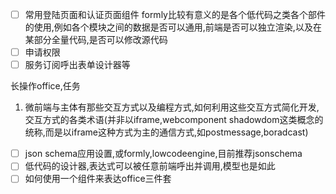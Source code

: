 - [ ] 常用登陆页面和认证页面组件
formly比较有意义的是各个低代码之类各个部件的使用,例如各个模块之间的数据是否可以通用,前端是否可以独立渲染,以及在某部分全量代码,是否可以修改源代码
- [ ] 申请权限
- [ ] 服务订阅呼出表单设计器等

长操作office,任务


1.  微前端与主体有那些交互方式以及编程方式,如何利用这些交互方式简化开发,交互方式的各类术语(并非以iframe,webcomponent shadowdom这类概念的统称,而是以iframe这种方式为主的通信方式,如postmessage,boradcast)
- [ ] json schema应用设置,或formly,lowcodeengine,目前推荐jsonschema
- [ ] 低代码的设计器,表达式可以被任意前端呼出并调用,模型也是如此
- [ ] 如何使用一个组件来表达office三件套